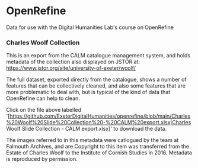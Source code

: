 # OpenRefine
Data for use with the Digital Humanities Lab's course on OpenRefine

### Charles Woolf Collection
This is an export from the CALM catalogue management system, and holds metadata of the collection also displayed on JSTOR at: 
https://www.jstor.org/site/university-of-exeter/woolf/

The full dataset, exported directly from the catalogue, shows a number of features that can be collectively cleaned, and also some features that are more problematic to deal with, but is typical of the kind of data that OpenRefine can help to clean.

Click on the file above labelled '[https://github.com/ExeterDigitalHumanities/openrefine/blob/main/Charles%20Woolf%20Slide%20Collection%20-%20CALM%20export.xlsx|Charles Woolf Slide Collection - CALM export.xlsx]' to download the data.

The images referred to in this metadata were catlogued by the team at Falmouth Archives, and are Copyright to this item was transferred from the Estate of Charles Woolf to the Institute of Cornish Studies in 2016. Metadata is reproduced by permission.
